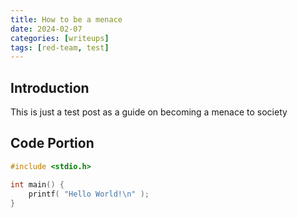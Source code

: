 ```yaml
---
title: How to be a menace
date: 2024-02-07
categories: [writeups]
tags: [red-team, test]
---
```


## Introduction
This is just a test post as a guide on becoming a menace to society

## Code Portion
```c
#include <stdio.h>

int main() {
    printf( "Hello World!\n" );
}
```